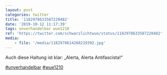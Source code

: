 ```yaml
---
layout: post
categories: twitter
title: '1182978633587220482'
date: '2019-10-12 11:17:39'
tags: unverhandelbar wue1210
ref: 'https://twitter.com/schwarzlichtwue/status/1182978633587220482'
media:
    - file: '/media/1182978614268219392.jpg'
---
```

Auch diese Haltung ist klar: „Alerta, Alerta Antifascista!“

[#unverhandelbar](/t/unverhandelbar) [#wue1210](/t/wue1210)  